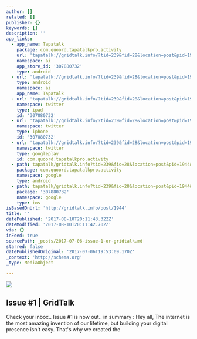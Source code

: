 ```yaml
---
author: []
related: []
publisher: {}
keywords: []
description: ''
app_links:
  - app_name: Tapatalk
    package: com.quoord.tapatalkpro.activity
    url: 'tapatalk://gridtalk.info/?tid=239&fid=28&location=post&pid=1944&page=1'
    namespace: ai
    app_store_id: '307880732'
    type: android
  - url: 'tapatalk://gridtalk.info/?tid=239&fid=28&location=post&pid=1944&page=1'
    type: android
    namespace: ai
    app_name: Tapatalk
  - url: 'tapatalk://gridtalk.info/?tid=239&fid=28&location=post&pid=1944&page=1'
    namespace: twitter
    type: ipad
    id: '307880732'
  - url: 'tapatalk://gridtalk.info/?tid=239&fid=28&location=post&pid=1944&page=1'
    namespace: twitter
    type: iphone
    id: '307880732'
  - url: 'tapatalk://gridtalk.info/?tid=239&fid=28&location=post&pid=1944&page=1'
    namespace: twitter
    type: googleplay
    id: com.quoord.tapatalkpro.activity
  - path: tapatalk/gridtalk.info?tid=239&fid=28&location=post&pid=1944&page=1
    package: com.quoord.tapatalkpro.activity
    namespace: google
    type: android
  - path: tapatalk/gridtalk.info?tid=239&fid=28&location=post&pid=1944&page=1
    package: '307880732'
    namespace: google
    type: ios
isBasedOnUrl: 'http://gridtalk.info/post/1944'
title: ''
datePublished: '2017-08-10T20:11:43.322Z'
dateModified: '2017-08-10T20:11:42.702Z'
via: {}
inFeed: true
sourcePath: _posts/2017-07-06-issue-1-or-gridtalk.md
starred: false
datePublishedOriginal: '2017-07-06T19:53:09.170Z'
_context: 'http://schema.org'
_type: MediaObject

---
```

![](https://the-grid-user-content.s3-us-west-2.amazonaws.com/ebb538da-3699-406e-b58c-b8d474d82e05.png)

<article style=""><h1>Issue #1 | GridTalk</h1><p>Check your inbox.. Issue #1 is now out.. in summary : Hey all, The internet is the most amazing invention of our lifetime, but building your digital presence isn't easy. That's why we created the</p></article>